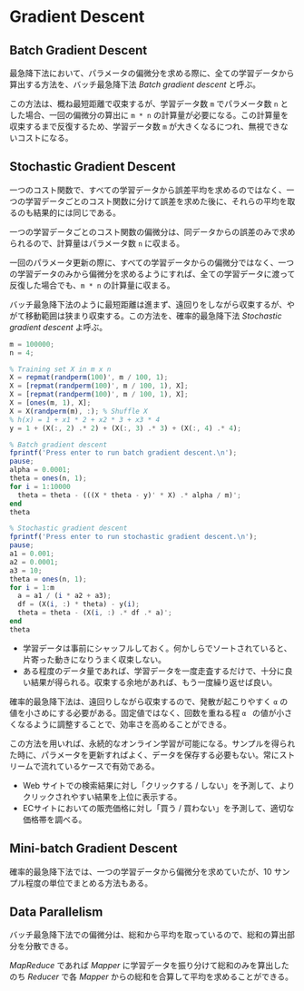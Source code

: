# Gradient Descent

<script type="text/x-mathjax-config">
  MathJax.Hub.Config({ tex2jax: { inlineMath: [['$','$'], ["\\(","\\)"]] } });
</script>
<script type="text/javascript" async
  src="https://cdnjs.cloudflare.com/ajax/libs/mathjax/2.7.1/MathJax.js?config=TeX-AMS_HTML">
</script>

## Batch Gradient Descent

最急降下法において、パラメータの偏微分を求める際に、全ての学習データから算出する方法を、バッチ最急降下法 _Batch gradient descent_ と呼ぶ。

この方法は、概ね最短距離で収束するが、学習データ数 `m` でパラメータ数 `n` とした場合、一回の偏微分の算出に `m * n` の計算量が必要になる。この計算量を収束するまで反復するため、学習データ数 `m` が大きくなるにつれ、無視できないコストになる。

<script type="math/tex; mode=display" id="MathJax-Element-batch_grad">
J(\theta) = \frac{1}{2m} {\sum_{i=1}^{m} (h_{\theta}(x^{(i)})-y^{(i)})^2} \\
\frac{\partial}{\partial \theta_{j}} J(\theta) = \frac{1}{m} \sum_{i=1}^{m} (h_{\theta}(x^{(i)}) - y^{(i)}) x_{j}^{(i)} \\
\theta_{j} := \theta_{j} - \alpha \left( \frac{ \partial}{ \partial \theta_{j}} J(\theta) \right) \\
</script>

## Stochastic Gradient Descent

一つのコスト関数で、すべての学習データから誤差平均を求めるのではなく、一つの学習データごとのコスト関数に分けて誤差を求めた後に、それらの平均を取るのも結果的には同じである。

<script type="math/tex; mode=display" id="MathJax-Element-stochasitc_cost">
\text{cost$(\theta, (x^{(i)}, y^{(i)}))$} = \frac{1}{2} (h_{\theta}(x^{(i)}) - y^{(i)})^{2} \\
J(\theta) = \frac{1}{m} \sum_{i=1}^{m} \text{cost$(\theta, (x^{(i)}, y^{(i)}))$} \\
</script>

一つの学習データごとのコスト関数の偏微分は、同データからの誤差のみで求められるので、計算量はパラメータ数 `n` に収まる。

<script type="math/tex; mode=display" id="MathJax-Element-stochasitc_grad">
\frac{\partial}{\partial \theta_{j}} \text{cost$(\theta, (x^{(i)}, y^{(i)}))$} = (h_{\theta}(x^{(i)}) - y^{(i)}) x_{j}^{(i)} \\
\theta_{j} := \theta_{j} - \alpha \left( \frac{\partial}{\partial \theta_{j}} \text{cost$(\theta, (x^{(i)}, y^{(i)}))$} \right) \\
</script>

一回のパラメータ更新の際に、すべての学習データからの偏微分ではなく、一つの学習データのみから偏微分を求めるようにすれば、全ての学習データに渡って反復した場合でも、`m * n` の計算量に収まる。

バッチ最急降下法のように最短距離は進まず、遠回りをしながら収束するが、やがて移動範囲は狭まり収束する。この方法を、確率的最急降下法 _Stochastic gradient descent_ よ呼ぶ。

```octave
m = 100000;
n = 4;

% Training set X in m x n
X = repmat(randperm(100)', m / 100, 1);
X = [repmat(randperm(100)', m / 100, 1), X];
X = [repmat(randperm(100)', m / 100, 1), X];
X = [ones(m, 1), X];
X = X(randperm(m), :); % Shuffle X
% h(x) = 1 + x1 * 2 + x2 * 3 + x3 * 4
y = 1 + (X(:, 2) .* 2) + (X(:, 3) .* 3) + (X(:, 4) .* 4);

% Batch gradient descent
fprintf('Press enter to run batch gradient descent.\n');
pause;
alpha = 0.0001;
theta = ones(n, 1);
for i = 1:10000
  theta = theta - (((X * theta - y)' * X) .* alpha / m)';
end
theta

% Stochastic gradient descent
fprintf('Press enter to run stochastic gradient descent.\n');
pause;
a1 = 0.001;
a2 = 0.0001;
a3 = 10;
theta = ones(n, 1);
for i = 1:m
  a = a1 / (i * a2 + a3);
  df = (X(i, :) * theta) - y(i);
  theta = theta - (X(i, :) .* df .* a)';
end
theta
```

* 学習データは事前にシャッフルしておく。何かしらでソートされていると、片寄った動きになりうまく収束しない。
* ある程度のデータ量であれば、学習データを一度走査するだけで、十分に良い結果が得られる。収束する余地があれば、もう一度繰り返せば良い。

確率的最急降下法は、遠回りしながら収束するので、発散が起こりやすく `α` の値を小さめにする必要がある。固定値ではなく、回数を重ねる程 `α ` の値が小さくなるように調整することで、効率さを高めることができる。

<script type="math/tex; mode=display" id="MathJax-Element-stochasitc_grad_alpha">
{\scriptsize \text{$n = $ number of iteration}} \\
\alpha = \frac{\alpha_1}{n \cdot \alpha_2 + \alpha_3}
</script>

この方法を用いれば、永続的なオンライン学習が可能になる。サンプルを得られた時に、パラメータを更新すればよく、データを保存する必要もない。常にストリームで流れているケースで有効である。

* Web サイトでの検索結果に対し「クリックする / しない」を予測して、よりクリックされやすい結果を上位に表示する。
* ECサイトにおいての販売価格に対し「買う / 買わない」を予測して、適切な価格帯を調べる。

## Mini-batch Gradient Descent

確率的最急降下法では、一つの学習データから偏微分を求めていたが、10 サンプル程度の単位でまとめる方法もある。

<script type="math/tex; mode=display" id="MathJax-Element-mini_batch_grad">
\text{for $i = 1, 11, 21, 31, \ldots$} \\
\theta_{j} := \theta_{j} - \alpha \frac{1}{10} \sum_{k=i}^{i+9} (h_{\theta}(x^{(k)}) - y^{(k)}) x_{j}^{(k)} \\
</script>

## Data Parallelism

バッチ最急降下法での偏微分は、総和から平均を取っているので、総和の算出部分を分散できる。

<script type="math/tex; mode=display" id="MathJax-Element-data_parallelism_grad">
\frac{\partial}{\partial \theta_{j}} J(\theta) = \frac{1}{m} \sum_{i=1}^{m} (h_{\theta}(x^{(i)}) - y^{(i)}) x_{j}^{(i)} = \frac{1}{m} s_{j} \\
s_{j} = \sum_{i=1}^{m} (h_{\theta}(x^{(i)}) - y^{(i)}) x_{j}^{(i)} \\
</script>

_MapReduce_ であれば _Mapper_ に学習データを振り分けて総和のみを算出したのち _Reducer_ で各 _Mapper_ からの総和を合算して平均を求めることができる。

<script type="math/tex; mode=display" id="MathJax-Element-data_parallelism_mapred">
{\scriptsize \text{$m = 80,000$}} \\
\begin{align}
s_{j}^{(1)} & = \sum_{i=1}^{10,000} (h_{\theta}(x^{(i)}) - y^{(i)}) x_{j}^{(i)} & \text{mapper1} \\
s_{j}^{(2)} & = \sum_{i=10,001}^{20,000} (h_{\theta}(x^{(i)}) - y^{(i)}) x_{j}^{(i)} & \text{mapper2} \\
& \vdots & \\
s_{j}^{(8)} & = \sum_{i=70,001}^{80,000} (h_{\theta}(x^{(i)}) - y^{(i)}) x_{j}^{(i)} & \text{mapper8} \\
\theta_{j} & := \theta_{j} - \alpha \frac{1}{m} \sum_{k=1}^{8} s_{j}^{(k)} & \text{reducer} \\
\end{align} \\
</script>
